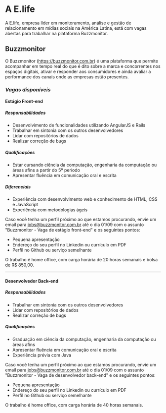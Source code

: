 # A E.life
A E.life, empresa líder em monitoramento, análise e gestão de relacionamento em mídias sociais na América Latina, está com vagas abertas para trabalhar na plataforma Buzzmonitor.

## Buzzmonitor
O Buzzmonitor (https://buzzmonitor.com.br) é uma plataforma que permite acompanhar em tempo real do que é dito sobre a marca e concorrentes nos espaços digitais, ativar e responder aos consumidores e ainda avaliar a performance dos canais onde as empresas estão presentes.

### _Vagas disponíveis_

#### Estágio Front-end

##### Responsabilidades
* Desenvolvimento de funcionalidades utilizando AngularJS e Rails
* Trabalhar em sintonia com os outros desenvolvedores
* Lidar com repositórios de dados
* Realizar correção de bugs

##### Qualificações
* Estar cursando ciência da computação, engenharia da computação ou áreas afins a partir do 5º período
* Apresentar fluência em comunicação oral e escrita

##### Diferenciais
* Experiência com desenvolvimento web e conhecimento de HTML, CSS e JavaScript
* Experiência com metodologias ágeis

Caso você tenha um perfil próximo ao que estamos procurando, envie um email para jobs@buzzmonitor.com.br até o dia 01/09 com o assunto "Buzzmonitor - Vaga de estágio front-end" e os seguintes pontos:

* Pequena apresentação
* Endereço do seu perfil no Linkedin ou currículo em PDF
* Perfil no Github ou serviço semelhante

O trabalho é home office, com carga horária de 20 horas semanais e bolsa de R$ 850,00.

***

#### Desenvolvedor Back-end

##### Responsabilidades
* Trabalhar em sintonia com os outros desenvolvedores
* Lidar com repositórios de dados
* Realizar correção de bugs

##### Qualificações
* Graduação em ciência da computação, engenharia da computação ou áreas afins
* Apresentar fluência em comunicação oral e escrita
* Experiência prévia com Java

Caso você tenha um perfil próximo ao que estamos procurando, envie um email para jobs@buzzmonitor.com.br até o dia 01/09 com o assunto "Buzzmonitor - Vaga de desenvolvedor back-end" e os seguintes pontos:

* Pequena apresentação
* Endereço do seu perfil no Linkedin ou currículo em PDF
* Perfil no Github ou serviço semelhante

O trabalho é home office, com carga horária de 40 horas semanais.
